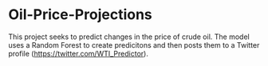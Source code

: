 # Oil-Price-Projections

This project seeks to predict changes in the price of crude oil. The model uses a Random Forest to create predicitons and then posts them to a Twitter profile (https://twitter.com/WTI_Predictor).
